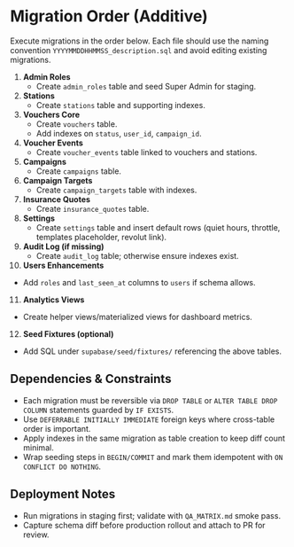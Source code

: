 # Migration Order (Additive)

Execute migrations in the order below. Each file should use the naming
convention `YYYYMMDDHHMMSS_description.sql` and avoid editing existing
migrations.

1. **Admin Roles**
   - Create `admin_roles` table and seed Super Admin for staging.
2. **Stations**
   - Create `stations` table and supporting indexes.
3. **Vouchers Core**
   - Create `vouchers` table.
   - Add indexes on `status`, `user_id`, `campaign_id`.
4. **Voucher Events**
   - Create `voucher_events` table linked to vouchers and stations.
5. **Campaigns**
   - Create `campaigns` table.
6. **Campaign Targets**
   - Create `campaign_targets` table with indexes.
7. **Insurance Quotes**
   - Create `insurance_quotes` table.
8. **Settings**
   - Create `settings` table and insert default rows (quiet hours, throttle,
     templates placeholder, revolut link).
9. **Audit Log (if missing)**
   - Create `audit_log` table; otherwise ensure indexes exist.
10. **Users Enhancements**

- Add `roles` and `last_seen_at` columns to `users` if schema allows.

11. **Analytics Views**

- Create helper views/materialized views for dashboard metrics.

12. **Seed Fixtures (optional)**

- Add SQL under `supabase/seed/fixtures/` referencing the above tables.

## Dependencies & Constraints

- Each migration must be reversible via `DROP TABLE` or
  `ALTER TABLE DROP COLUMN` statements guarded by `IF EXISTS`.
- Use `DEFERRABLE INITIALLY IMMEDIATE` foreign keys where cross-table order is
  important.
- Apply indexes in the same migration as table creation to keep diff count
  minimal.
- Wrap seeding steps in `BEGIN/COMMIT` and mark them idempotent with
  `ON CONFLICT DO NOTHING`.

## Deployment Notes

- Run migrations in staging first; validate with `QA_MATRIX.md` smoke pass.
- Capture schema diff before production rollout and attach to PR for review.
